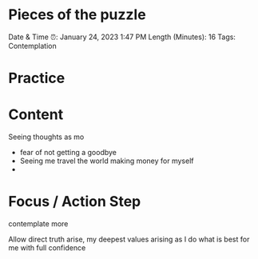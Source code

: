 # Pieces of the puzzle

Date & Time ⏰: January 24, 2023 1:47 PM
Length (Minutes): 16
Tags: Contemplation

# Practice

# Content

Seeing thoughts as mo

- fear of not getting a goodbye
- Seeing me travel the world making money for myself
- 

# Focus / Action Step

contemplate more

Allow direct truth arise, my deepest values arising as I do what is best for me with full confidence